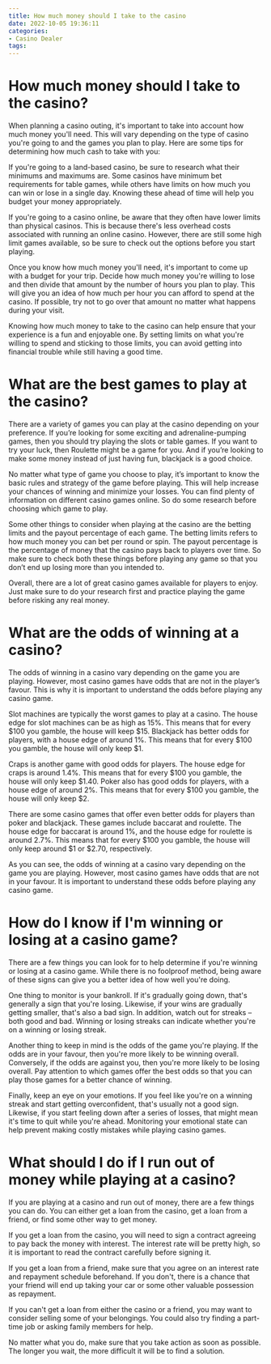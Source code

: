 ```yaml
---
title: How much money should I take to the casino
date: 2022-10-05 19:36:11
categories:
- Casino Dealer
tags:
---
```



#  How much money should I take to the casino?

When planning a casino outing, it's important to take into account how much money you'll need. This will vary depending on the type of casino you're going to and the games you plan to play. Here are some tips for determining how much cash to take with you:

If you're going to a land-based casino, be sure to research what their minimums and maximums are. Some casinos have minimum bet requirements for table games, while others have limits on how much you can win or lose in a single day. Knowing these ahead of time will help you budget your money appropriately.

If you're going to a casino online, be aware that they often have lower limits than physical casinos. This is because there's less overhead costs associated with running an online casino. However, there are still some high limit games available, so be sure to check out the options before you start playing.

Once you know how much money you'll need, it's important to come up with a budget for your trip. Decide how much money you're willing to lose and then divide that amount by the number of hours you plan to play. This will give you an idea of how much per hour you can afford to spend at the casino. If possible, try not to go over that amount no matter what happens during your visit.

Knowing how much money to take to the casino can help ensure that your experience is a fun and enjoyable one. By setting limits on what you're willing to spend and sticking to those limits, you can avoid getting into financial trouble while still having a good time.

#  What are the best games to play at the casino?

There are a variety of games you can play at the casino depending on your preference. If you’re looking for some exciting and adrenaline-pumping games, then you should try playing the slots or table games. If you want to try your luck, then Roulette might be a game for you. And if you’re looking to make some money instead of just having fun, blackjack is a good choice.

No matter what type of game you choose to play, it’s important to know the basic rules and strategy of the game before playing. This will help increase your chances of winning and minimize your losses. You can find plenty of information on different casino games online. So do some research before choosing which game to play.

Some other things to consider when playing at the casino are the betting limits and the payout percentage of each game. The betting limits refers to how much money you can bet per round or spin. The payout percentage is the percentage of money that the casino pays back to players over time. So make sure to check both these things before playing any game so that you don’t end up losing more than you intended to.

Overall, there are a lot of great casino games available for players to enjoy. Just make sure to do your research first and practice playing the game before risking any real money.

#  What are the odds of winning at a casino?

The odds of winning in a casino vary depending on the game you are playing. However, most casino games have odds that are not in the player’s favour. This is why it is important to understand the odds before playing any casino game.

Slot machines are typically the worst games to play at a casino. The house edge for slot machines can be as high as 15%. This means that for every $100 you gamble, the house will keep $15. Blackjack has better odds for players, with a house edge of around 1%. This means that for every $100 you gamble, the house will only keep $1.

 Craps is another game with good odds for players. The house edge for craps is around 1.4%. This means that for every $100 you gamble, the house will only keep $1.40. Poker also has good odds for players, with a house edge of around 2%. This means that for every $100 you gamble, the house will only keep $2.

There are some casino games that offer even better odds for players than poker and blackjack. These games include baccarat and roulette. The house edge for baccarat is around 1%, and the house edge for roulette is around 2.7%. This means that for every $100 you gamble, the house will only keep around $1 or $2.70, respectively.

As you can see, the odds of winning at a casino vary depending on the game you are playing. However, most casino games have odds that are not in your favour. It is important to understand these odds before playing any casino game.

#  How do I know if I'm winning or losing at a casino game?

There are a few things you can look for to help determine if you're winning or losing at a casino game. While there is no foolproof method, being aware of these signs can give you a better idea of how well you're doing.

One thing to monitor is your bankroll. If it's gradually going down, that's generally a sign that you're losing. Likewise, if your wins are gradually getting smaller, that's also a bad sign. In addition, watch out for streaks – both good and bad. Winning or losing streaks can indicate whether you're on a winning or losing streak.

Another thing to keep in mind is the odds of the game you're playing. If the odds are in your favour, then you're more likely to be winning overall. Conversely, if the odds are against you, then you're more likely to be losing overall. Pay attention to which games offer the best odds so that you can play those games for a better chance of winning.

Finally, keep an eye on your emotions. If you feel like you're on a winning streak and start getting overconfident, that's usually not a good sign. Likewise, if you start feeling down after a series of losses, that might mean it's time to quit while you're ahead. Monitoring your emotional state can help prevent making costly mistakes while playing casino games.

#  What should I do if I run out of money while playing at a casino?

If you are playing at a casino and run out of money, there are a few things you can do. You can either get a loan from the casino, get a loan from a friend, or find some other way to get money.

If you get a loan from the casino, you will need to sign a contract agreeing to pay back the money with interest. The interest rate will be pretty high, so it is important to read the contract carefully before signing it.

If you get a loan from a friend, make sure that you agree on an interest rate and repayment schedule beforehand. If you don't, there is a chance that your friend will end up taking your car or some other valuable possession as repayment.

If you can't get a loan from either the casino or a friend, you may want to consider selling some of your belongings. You could also try finding a part-time job or asking family members for help.

No matter what you do, make sure that you take action as soon as possible. The longer you wait, the more difficult it will be to find a solution.